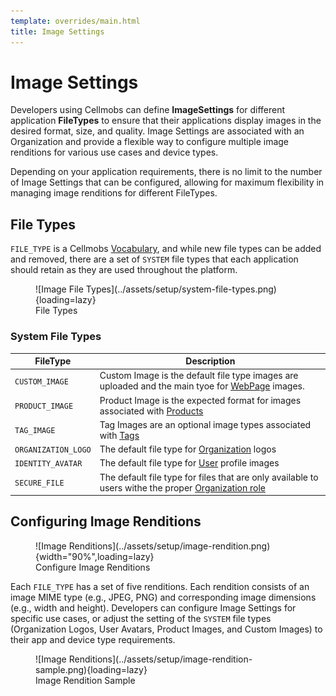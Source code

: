 ```yaml
---
template: overrides/main.html
title: Image Settings
---
```


# Image Settings

Developers using Cellmobs can define **ImageSettings** for different application **FileTypes** to ensure that their applications display images in the desired format, size, and quality. Image Settings are associated with an Organization and provide a flexible way to configure multiple image renditions for various use cases and device types. 

Depending on your application requirements, there is no limit to the number of Image Settings that can be configured, allowing for maximum flexibility in managing image renditions for different FileTypes.

## File Types

`FILE_TYPE` is a Cellmobs [Vocabulary](/setup/setting-up-vocabularies), and while new file types can be added and removed, there are a set of `SYSTEM` file types that each application should retain as they are used throughout the platform. 


<figure markdown>
![Image File Types](../assets/setup/system-file-types.png){loading=lazy}
    <figcaption>File Types</figcaption>
</figure>


### System File Types 

| FileType |  Description |
| ----------------- | ----------- 
| `CUSTOM_IMAGE` | Custom Image is the default file type images are uploaded and the main tyoe for [WebPage](/app-console/manage-pages) images.  | 
| `PRODUCT_IMAGE` | Product Image is the expected format for images associated with [Products](/app-console/manage-products) | 
| `TAG_IMAGE` | Tag Images are an optional image types associated with [Tags](/setup/setting-up-tags) | 
| `ORGANIZATION_LOGO`| The default file type for [Organization](/app-console/manage-organizations) logos | 
| `IDENTITY_AVATAR` | The default file type for [User](/app-console/manage-users) profile images | 
| `SECURE_FILE` | The default file type for files that are only available to users withe the proper [Organization role](/setup/security/#organization-roles) | 


## Configuring Image Renditions 

<figure markdown>
![Image Renditions](../assets/setup/image-rendition.png){width="90%",loading=lazy}
    <figcaption>Configure Image Renditions</figcaption>
</figure>

Each `FILE_TYPE` has a set of five renditions. Each rendition consists of an image MIME type (e.g., JPEG, PNG) and corresponding image dimensions (e.g., width and height). Developers can configure Image Settings for specific use cases, or adjust the setting of the `SYSTEM` file types (Organization Logos, User Avatars, Product Images, and Custom Images) to their app and device type requirements. 

<figure markdown>
![Image Renditions](../assets/setup/image-rendition-sample.png){loading=lazy}
    <figcaption>Image Rendition Sample</figcaption>
</figure>

<br><br>

